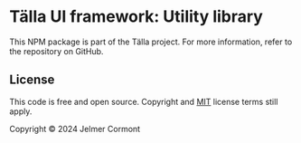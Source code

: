 # Tälla UI framework: Utility library

This NPM package is part of the Tälla project. For more information, refer to the repository on GitHub.

## License

This code is free and open source. Copyright and [MIT](https://opensource.org/licenses/MIT) license terms still apply.

Copyright &copy; 2024 Jelmer Cormont
